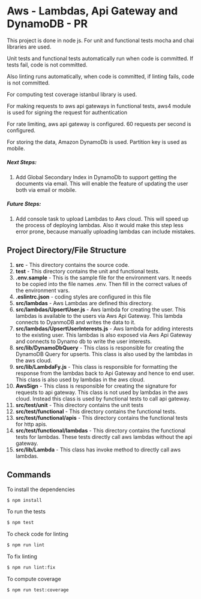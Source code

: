 # Aws - Lambdas, Api Gateway and DynamoDB - PR
This project is done in node js.
For unit and functional tests mocha and chai libraries are used.

Unit tests and functional tests automatically run when code is committed.
If tests fail, code is not committed.

Also linting runs automatically, when code is committed, if linting
fails, code is not committed.

For computing test coverage istanbul library is used.

For making requests to aws api gateways in functional tests, aws4
module is used for signing the request for authentication

For rate limiting, aws api gateway is configured.  60 requests per second
is configured.

For storing the data, Amazon DynamoDb is used.
Partition key is used as mobile.

##### Next Steps:
1. Add Global Secondary Index in DynamoDb to support getting the documents
via email. This will enable the feature of updating the user both
via email or mobile.

##### Future Steps:
1. Add console task to upload Lambdas to Aws cloud. This will speed up
the process of deploying lambdas. Also it would make this step less
error prone, because manually uploading lambdas can include mistakes.




## Project Directory/File Structure
1. **src** - This directory contains the source code.
2. **test** - This directory contains the unit and functional tests.
3. **.env.sample** - This is the sample file for the environment vars.
   It needs to be copied into the file names .env. Then fill in the
   correct values of the environment vars.
4. **.eslintrc.json** -  coding styles are configured in this file
5. **src/lambdas** - Aws Lambdas are defined this directory.
6. **src/lambdas/UpsertUser.js** - Aws lambda for creating the user.
This lambdas is available to the users via Aws Api Gateway.
This lambda connects to DyanmoDB and writes the data to it.
7. **src/lambdas/UpsertUserInterests.js** - Aws lambda for adding
interests to the existing user. This lambdas is also exposed via
Aws Api Gateway and connects to Dynamo db to write the user interests.
8. **src/lib/DynamoDbQuery** - This class is responsible for creating
the DynamoDB Query for upserts. This class is also used by the lambdas
in the aws cloud.
9. **src/lib/LambdaFy.js** - This class is responsible for formatting
the response from the lambdas back to Api Gateway and hence to end user.
This class is also used by lambdas in the aws cloud.
10. **AwsSign** - This class is responsible for creating the signature
for requests to api gateway. This class is not used by lambdas in the
aws cloud. Instead this class is used by functional tests to 
call api gateway.
11. **src/test/unit** - This directory contains the unit tests
12. **src/test/functional** - This directory contains the functional
tests.
13. **src/test/functional/apis** - This directory contains the functional
tests for http apis.
14. **src/test/functional/lambdas** - This directory contains the functional
tests for lambdas. These tests directly call aws lambdas without the api
gateway.
15. **src/lib/Lambda** - This class has invoke method to directly call aws
lambdas.


## Commands
To install the dependencies
```sh
$ npm install
```
To run the tests
```sh
$ npm test
```
To check code for linting
```sh
$ npm run lint
```
To fix linting
```sh
$ npm run lint:fix
```
To compute coverage
```sh
$ npm run test:coverage
```
